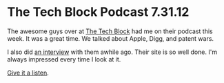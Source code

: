 # The Tech Block Podcast 7.31.12

The awesome guys over at [The Tech Block](http://thetechblock.com) had me on their podcast this week. It was a great time. We talked about Apple, Digg, and patent wars.

I also did [an interview](http://thetechblock.com/interview-with-cheddar-app-creator-sam-soffes) with them awhile ago. Their site is so well done. I'm always impressed every time I look at it.

[Give it a listen](http://thetechblock.com/the-tech-block-podcast-7-31-12).

